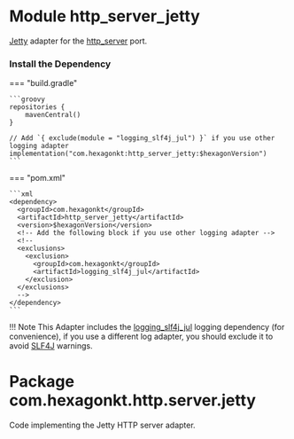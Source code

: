 
# Module http_server_jetty

[Jetty] adapter for the [http_server] port.

[Jetty]: https://www.eclipse.org/jetty
[http_server]: /http_server

### Install the Dependency

=== "build.gradle"

    ```groovy
    repositories {
        mavenCentral()
    }

    // Add `{ exclude(module = "logging_slf4j_jul") }` if you use other logging adapter
    implementation("com.hexagonkt:http_server_jetty:$hexagonVersion")
    ```

=== "pom.xml"

    ```xml
    <dependency>
      <groupId>com.hexagonkt</groupId>
      <artifactId>http_server_jetty</artifactId>
      <version>$hexagonVersion</version>
      <!-- Add the following block if you use other logging adapter -->
      <!--
      <exclusions>
        <exclusion>
          <groupId>com.hexagonkt</groupId>
          <artifactId>logging_slf4j_jul</artifactId>
        </exclusion>
      </exclusions>
      -->
    </dependency>
    ```

!!! Note
    This Adapter includes the [logging_slf4j_jul] logging dependency (for convenience), if you use a
    different log adapter, you should exclude it to avoid [SLF4J] warnings.

[logging_slf4j_jul]: /logging_slf4j_jul
[SLF4J]: http://www.slf4j.org

# Package com.hexagonkt.http.server.jetty

Code implementing the Jetty HTTP server adapter.
